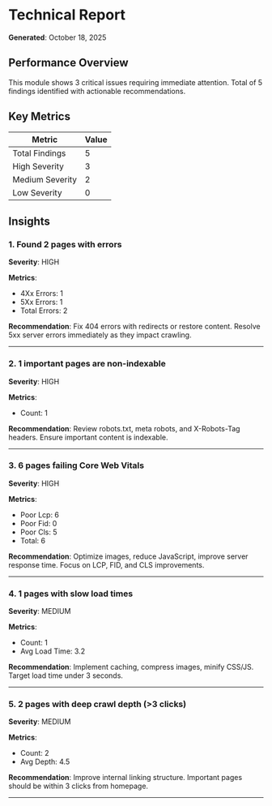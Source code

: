 # Technical Report

**Generated**: October 18, 2025

## Performance Overview

This module shows 3 critical issues requiring immediate attention. Total of 5 findings identified with actionable recommendations.

## Key Metrics

| Metric | Value |
|--------|-------|
| Total Findings | 5 |
| High Severity | 3 |
| Medium Severity | 2 |
| Low Severity | 0 |


## Insights

### 1. Found 2 pages with errors

**Severity**: HIGH

**Metrics**:
- 4Xx Errors: 1
- 5Xx Errors: 1
- Total Errors: 2

**Recommendation**: Fix 404 errors with redirects or restore content. Resolve 5xx server errors immediately as they impact crawling.

---

### 2. 1 important pages are non-indexable

**Severity**: HIGH

**Metrics**:
- Count: 1

**Recommendation**: Review robots.txt, meta robots, and X-Robots-Tag headers. Ensure important content is indexable.

---

### 3. 6 pages failing Core Web Vitals

**Severity**: HIGH

**Metrics**:
- Poor Lcp: 6
- Poor Fid: 0
- Poor Cls: 5
- Total: 6

**Recommendation**: Optimize images, reduce JavaScript, improve server response time. Focus on LCP, FID, and CLS improvements.

---

### 4. 1 pages with slow load times

**Severity**: MEDIUM

**Metrics**:
- Count: 1
- Avg Load Time: 3.2

**Recommendation**: Implement caching, compress images, minify CSS/JS. Target load time under 3 seconds.

---

### 5. 2 pages with deep crawl depth (>3 clicks)

**Severity**: MEDIUM

**Metrics**:
- Count: 2
- Avg Depth: 4.5

**Recommendation**: Improve internal linking structure. Important pages should be within 3 clicks from homepage.

---

